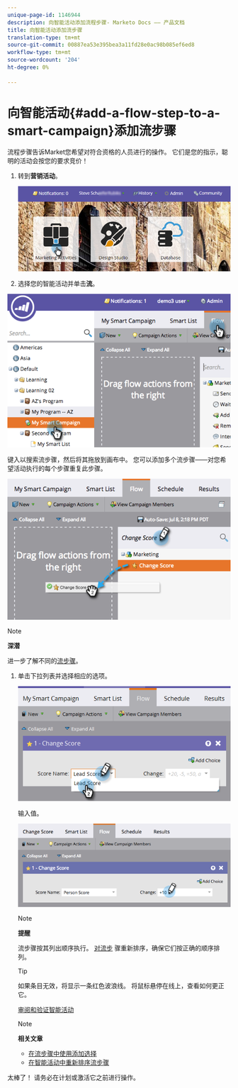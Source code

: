 ```yaml
---
unique-page-id: 1146944
description: 向智能活动添加流程步骤- Marketo Docs —— 产品文档
title: 向智能活动添加流步骤
translation-type: tm+mt
source-git-commit: 00887ea53e395bea3a11fd28e0ac98b085ef6ed8
workflow-type: tm+mt
source-wordcount: '204'
ht-degree: 0%

---
```



# 向智能活动{#add-a-flow-step-to-a-smart-campaign}添加流步骤

流程步骤告诉Market您希望对符合资格的人员进行的操作。 它们是您的指示，聪明的活动会按您的要求竞价！

1. 转到&#x200B;**营销活动**。

   ![](assets/login-marketing-activities.png)

1. 选择您的智能活动并单击&#x200B;**流**。

![](assets/image2014-9-19-16-3a27-3a1.png)

键入以搜索流步骤，然后将其拖放到画布中。 您可以添加多个流步骤——对您希望活动执行的每个步骤重复此步骤。

![](assets/image2014-9-19-16-3a27-3a7.png)

>[!NOTE]
>
>**深潜**
>
>
>进一步了解不同的[流步骤](http://docs.marketo.com/display/DOCS/Flow+Actions)。

1. 单击下拉列表并选择相应的选项。

   ![](assets/four-1.png)

   输入值。

   ![](assets/changescorevalue-cursor.png)

   >[!NOTE]
   >
   >**提醒**
   >
   >
   >流步骤按其列出顺序执行。  [对流步](add-a-flow-step-to-a-smart-campaign/reorder-the-flow-steps-in-a-smart-campaign.md) 骤重新排序，确保它们按正确的顺序排列。

   >[!TIP]
   >
   >如果条目无效，将显示一条红色波浪线。 将鼠标悬停在线上，查看如何更正它。

   [审阅和验证智能活动](../../../../product-docs/core-marketo-concepts/smart-campaigns/creating-a-smart-campaign/smart-campaign-checklist.md)

   >[!NOTE]
   >
   >**相关文章**
   >
   >    
   >    
   >    * [在流步骤中使用添加选择](use-add-choice-in-a-flow-step.md)
   >    * [在智能活动中重新排序流步骤](add-a-flow-step-to-a-smart-campaign/reorder-the-flow-steps-in-a-smart-campaign.md)


太棒了！ 请务必在计划或激活它之前进行操作。